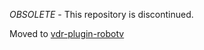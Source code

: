 *OBSOLETE* - This repository is discontinued.

Moved to [vdr-plugin-robotv](https://github.com/pipelka/vdr-plugin-robotv)
